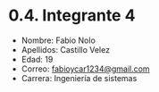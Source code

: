 # 0.4. Integrante 4

- Nombre: Fabio Nolo
- Apellidos: Castillo Velez
- Edad: 19
- Correo: fabioycar1234@gmail.com
- Carrera: Ingeniería de sistemas